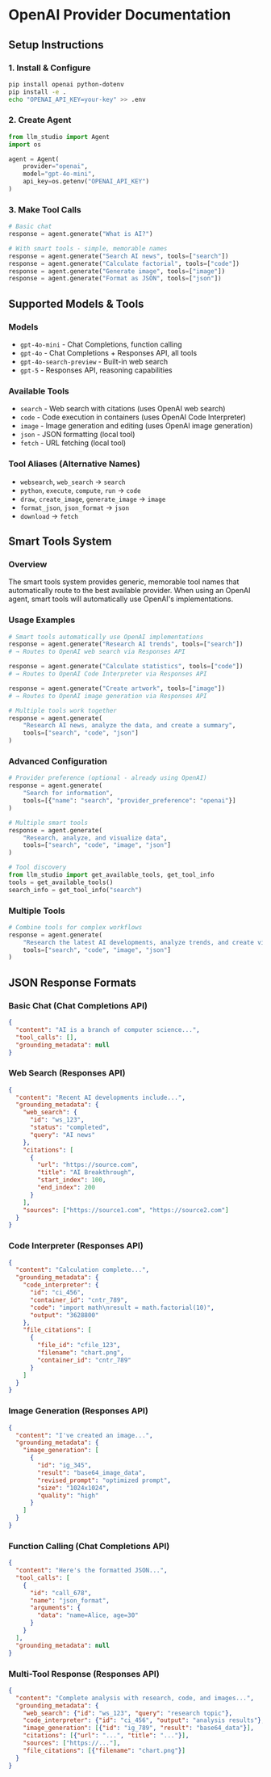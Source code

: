 # OpenAI Provider Documentation

## Setup Instructions

### 1. Install & Configure
```bash
pip install openai python-dotenv
pip install -e .
echo "OPENAI_API_KEY=your-key" >> .env
```

### 2. Create Agent
```python
from llm_studio import Agent
import os

agent = Agent(
    provider="openai",
    model="gpt-4o-mini",
    api_key=os.getenv("OPENAI_API_KEY")
)
```

### 3. Make Tool Calls
```python
# Basic chat
response = agent.generate("What is AI?")

# With smart tools - simple, memorable names
response = agent.generate("Search AI news", tools=["search"])
response = agent.generate("Calculate factorial", tools=["code"])
response = agent.generate("Generate image", tools=["image"])
response = agent.generate("Format as JSON", tools=["json"])
```

## Supported Models & Tools

### Models
- `gpt-4o-mini` - Chat Completions, function calling
- `gpt-4o` - Chat Completions + Responses API, all tools
- `gpt-4o-search-preview` - Built-in web search
- `gpt-5` - Responses API, reasoning capabilities

### Available Tools
- `search` - Web search with citations (uses OpenAI web search)
- `code` - Code execution in containers (uses OpenAI Code Interpreter) 
- `image` - Image generation and editing (uses OpenAI image generation)
- `json` - JSON formatting (local tool)
- `fetch` - URL fetching (local tool)

### Tool Aliases (Alternative Names)
- `websearch`, `web_search` → `search`
- `python`, `execute`, `compute`, `run` → `code`
- `draw`, `create_image`, `generate_image` → `image`
- `format_json`, `json_format` → `json`
- `download` → `fetch`

## Smart Tools System

### Overview
The smart tools system provides generic, memorable tool names that automatically route to the best available provider. When using an OpenAI agent, smart tools will automatically use OpenAI's implementations.

### Usage Examples
```python
# Smart tools automatically use OpenAI implementations
response = agent.generate("Research AI trends", tools=["search"])
# → Routes to OpenAI web search via Responses API

response = agent.generate("Calculate statistics", tools=["code"])  
# → Routes to OpenAI Code Interpreter via Responses API

response = agent.generate("Create artwork", tools=["image"])
# → Routes to OpenAI image generation via Responses API

# Multiple tools work together
response = agent.generate(
    "Research AI news, analyze the data, and create a summary",
    tools=["search", "code", "json"]
)
```

### Advanced Configuration
```python
# Provider preference (optional - already using OpenAI)
response = agent.generate(
    "Search for information", 
    tools=[{"name": "search", "provider_preference": "openai"}]
)

# Multiple smart tools
response = agent.generate(
    "Research, analyze, and visualize data",
    tools=["search", "code", "image", "json"]
)

# Tool discovery
from llm_studio import get_available_tools, get_tool_info
tools = get_available_tools()
search_info = get_tool_info("search")
```

### Multiple Tools
```python
# Combine tools for complex workflows
response = agent.generate(
    "Research the latest AI developments, analyze trends, and create visualizations",
    tools=["search", "code", "image", "json"]
)
```

## JSON Response Formats

### Basic Chat (Chat Completions API)
```json
{
  "content": "AI is a branch of computer science...",
  "tool_calls": [],
  "grounding_metadata": null
}
```

### Web Search (Responses API)
```json
{
  "content": "Recent AI developments include...",
  "grounding_metadata": {
    "web_search": {
      "id": "ws_123",
      "status": "completed",
      "query": "AI news"
    },
    "citations": [
      {
        "url": "https://source.com",
        "title": "AI Breakthrough",
        "start_index": 100,
        "end_index": 200
      }
    ],
    "sources": ["https://source1.com", "https://source2.com"]
  }
}
```

### Code Interpreter (Responses API)
```json
{
  "content": "Calculation complete...",
  "grounding_metadata": {
    "code_interpreter": {
      "id": "ci_456",
      "container_id": "cntr_789",
      "code": "import math\nresult = math.factorial(10)",
      "output": "3628800"
    },
    "file_citations": [
      {
        "file_id": "cfile_123",
        "filename": "chart.png",
        "container_id": "cntr_789"
      }
    ]
  }
}
```

### Image Generation (Responses API)
```json
{
  "content": "I've created an image...",
  "grounding_metadata": {
    "image_generation": [
      {
        "id": "ig_345",
        "result": "base64_image_data",
        "revised_prompt": "optimized prompt",
        "size": "1024x1024",
        "quality": "high"
      }
    ]
  }
}
```

### Function Calling (Chat Completions API)
```json
{
  "content": "Here's the formatted JSON...",
  "tool_calls": [
    {
      "id": "call_678",
      "name": "json_format",
      "arguments": {
        "data": "name=Alice, age=30"
      }
    }
  ],
  "grounding_metadata": null
}
```

### Multi-Tool Response (Responses API)
```json
{
  "content": "Complete analysis with research, code, and images...",
  "grounding_metadata": {
    "web_search": {"id": "ws_123", "query": "research topic"},
    "code_interpreter": {"id": "ci_456", "output": "analysis results"},
    "image_generation": [{"id": "ig_789", "result": "base64_data"}],
    "citations": [{"url": "...", "title": "..."}],
    "sources": ["https://..."],
    "file_citations": [{"filename": "chart.png"}]
  }
}
```
